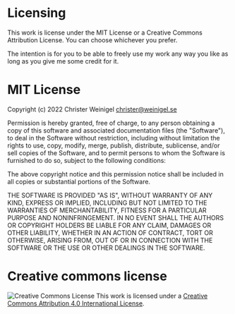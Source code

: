 # Licensing

This work is license under the MIT License or a Creative Commons
Attribution License.  You can choose whichever you prefer.

The intention is for you to be able to freely use my work any way you
like as long as you give me some credit for it.

# MIT License

Copyright (c) 2022 Christer Weinigel <christer@weinigel.se>

Permission is hereby granted, free of charge, to any person obtaining
a copy of this software and associated documentation files (the
"Software"), to deal in the Software without restriction, including
without limitation the rights to use, copy, modify, merge, publish,
distribute, sublicense, and/or sell copies of the Software, and to
permit persons to whom the Software is furnished to do so, subject to
the following conditions:

The above copyright notice and this permission notice shall be
included in all copies or substantial portions of the Software.

THE SOFTWARE IS PROVIDED "AS IS", WITHOUT WARRANTY OF ANY KIND,
EXPRESS OR IMPLIED, INCLUDING BUT NOT LIMITED TO THE WARRANTIES OF
MERCHANTABILITY, FITNESS FOR A PARTICULAR PURPOSE AND
NONINFRINGEMENT. IN NO EVENT SHALL THE AUTHORS OR COPYRIGHT HOLDERS BE
LIABLE FOR ANY CLAIM, DAMAGES OR OTHER LIABILITY, WHETHER IN AN ACTION
OF CONTRACT, TORT OR OTHERWISE, ARISING FROM, OUT OF OR IN CONNECTION
WITH THE SOFTWARE OR THE USE OR OTHER DEALINGS IN THE SOFTWARE.

# Creative commons license

![Creative Commons License](https://i.creativecommons.org/l/by/4.0/88x31.png)
This work is licensed under a [Creative Commons Attribution 4.0
International License](http://creativecommons.org/licenses/by/4.0/).


